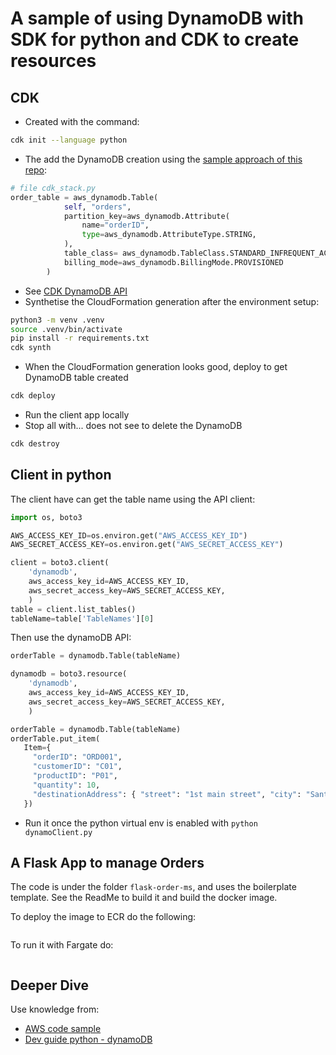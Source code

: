 # A sample of using DynamoDB with SDK for python and CDK to create resources

## CDK

* Created with the command:

```sh
cdk init --language python
```

* The add the DynamoDB creation using the [sample approach of this repo](https://github.com/aws-samples/aws-cdk-examples/tree/master/python/dynamodb-lambda):

```python
# file cdk_stack.py
order_table = aws_dynamodb.Table(
            self, "orders",
            partition_key=aws_dynamodb.Attribute(
                name="orderID",
                type=aws_dynamodb.AttributeType.STRING,
            ),
            table_class= aws_dynamodb.TableClass.STANDARD_INFREQUENT_ACCESS,
            billing_mode=aws_dynamodb.BillingMode.PROVISIONED
        )
```

* See [CDK DynamoDB API](https://docs.aws.amazon.com/cdk/api/v1/docs/aws-dynamodb-readme.html)
* Synthetise the CloudFormation generation after the environment setup:

```sh
python3 -m venv .venv
source .venv/bin/activate
pip install -r requirements.txt
cdk synth
```

* When the CloudFormation generation looks good, deploy to get DynamoDB table created

```sh
cdk deploy
```

* Run the client app locally
* Stop all with... does not see to delete the DynamoDB

```sh
cdk destroy
```

## Client in python

The client have can get the table name using the API client: 

```python
import os, boto3

AWS_ACCESS_KEY_ID=os.environ.get("AWS_ACCESS_KEY_ID")
AWS_SECRET_ACCESS_KEY=os.environ.get("AWS_SECRET_ACCESS_KEY")

client = boto3.client(
    'dynamodb',
    aws_access_key_id=AWS_ACCESS_KEY_ID,
    aws_secret_access_key=AWS_SECRET_ACCESS_KEY,
    )
table = client.list_tables()
tableName=table['TableNames'][0]
```

Then use the dynamoDB API:

```python
orderTable = dynamodb.Table(tableName)

dynamodb = boto3.resource(
    'dynamodb',
    aws_access_key_id=AWS_ACCESS_KEY_ID,
    aws_secret_access_key=AWS_SECRET_ACCESS_KEY,
    )

orderTable = dynamodb.Table(tableName)
orderTable.put_item(
   Item={
     "orderID": "ORD001",
     "customerID": "C01", 
     "productID": "P01", 
     "quantity": 10,  
     "destinationAddress": { "street": "1st main street", "city": "Santa Clara", "country": "USA", "state": "CA", "zipcode": "95051" }
   })

```

* Run it once the python virtual env is enabled with `python dynamoClient.py`

## A Flask App to manage Orders

The code is under the folder `flask-order-ms`, and uses the boilerplate template. See the ReadMe to build it and build the docker image. 

To deploy the image to ECR do the following:

```sh
```

To run it with Fargate do:

```sh
```

## Deeper Dive

Use knowledge from:

* [AWS code sample](https://docs.aws.amazon.com/code-library/latest/ug/python_3_dynamodb_code_examples.html)
* [Dev guide python - dynamoDB](https://docs.aws.amazon.com/amazondynamodb/latest/developerguide/TicTacToe.html)